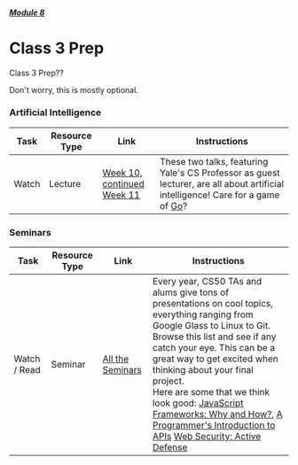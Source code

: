 ##### [Module 8](../)

# Class 3 Prep

Class 3 Prep?? 

Don't worry, this is mostly optional.

### Artificial Intelligence

Task | Resource Type | Link | Instructions
---|---|---|---
Watch | Lecture | <a href="https://www.youtube.com/watch?v=OkYga_a-9cQ" target="_blank">Week 10, continued</a> <br> <a href="https://www.youtube.com/watch?v=7q3VIoQinCs" target="_blank">Week 11</a> | These two talks, featuring Yale's CS Professor as guest lecturer, are all about artificial intelligence! Care for a game of <a href="http://www.wired.com/2016/03/two-moves-alphago-lee-sedol-redefined-future/" target="_blank">Go</a>?


### Seminars

Task | Resource Type | Link | Instructions
---|---|---|---
Watch / Read | Seminar | <a href="https://manual.cs50.net/seminars/#fall_2015" target="_blank">All the Seminars</a> | Every year, CS50 TAs and alums give tons of presentations on cool topics, everything ranging from Google Glass to Linux to Git. Browse this list and see if any catch your eye. This can be a great way to get excited when thinking about your final project. <br> Here are some that we think look good: <a href="https://manual.cs50.net/seminars/#javascript_frameworks_why_and_how" target="_blank">JavaScript Frameworks: Why and How?</a>, <a href="https://manual.cs50.net/seminars/#a_programmer_s_introduction_to_apis" target="_blank">A Programmer's Introduction to APIs</a> <a href="https://manual.cs50.net/seminars/#web_security_active_defense" target="_blank">Web Security: Active Defense</a>


